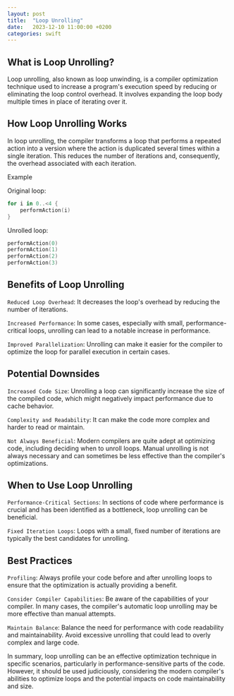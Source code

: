 ```yaml
---
layout: post
title:  "Loop Unrolling"
date:   2023-12-10 11:00:00 +0200
categories: swift
---
```


## What is Loop Unrolling?

Loop unrolling, also known as loop unwinding, is a compiler optimization technique used to increase a program's execution speed by reducing or eliminating the loop control overhead. It involves expanding the loop body multiple times in place of iterating over it.

## How Loop Unrolling Works

In loop unrolling, the compiler transforms a loop that performs a repeated action into a version where the action is duplicated several times within a single iteration. This reduces the number of iterations and, consequently, the overhead associated with each iteration.

Example

Original loop:

````swift
for i in 0..<4 {
    performAction(i)
}
````

Unrolled loop:

````swift
performAction(0)
performAction(1)
performAction(2)
performAction(3)
````

## Benefits of Loop Unrolling

`Reduced Loop Overhead`: It decreases the loop's overhead by reducing the number of iterations.

`Increased Performance`: In some cases, especially with small, performance-critical loops, unrolling can lead to a notable increase in performance.

`Improved Parallelization`: Unrolling can make it easier for the compiler to optimize the loop for parallel execution in certain cases.

## Potential Downsides

`Increased Code Size`: Unrolling a loop can significantly increase the size of the compiled code, which might negatively impact performance due to cache behavior.

`Complexity and Readability`: It can make the code more complex and harder to read or maintain.

`Not Always Beneficial`: Modern compilers are quite adept at optimizing code, including deciding when to unroll loops. Manual unrolling is not always necessary and can sometimes be less effective than the compiler's optimizations.

## When to Use Loop Unrolling

`Performance-Critical Sections`: In sections of code where performance is crucial and has been identified as a bottleneck, loop unrolling can be beneficial.

`Fixed Iteration Loops`: Loops with a small, fixed number of iterations are typically the best candidates for unrolling.

## Best Practices

`Profiling`: Always profile your code before and after unrolling loops to ensure that the optimization is actually providing a benefit.

`Consider Compiler Capabilities`: Be aware of the capabilities of your compiler. In many cases, the compiler's automatic loop unrolling may be more effective than manual attempts.

`Maintain Balance`: Balance the need for performance with code readability and maintainability. Avoid excessive unrolling that could lead to overly complex and large code.

In summary, loop unrolling can be an effective optimization technique in specific scenarios, particularly in performance-sensitive parts of the code. However, it should be used judiciously, considering the modern compiler's abilities to optimize loops and the potential impacts on code maintainability and size.
